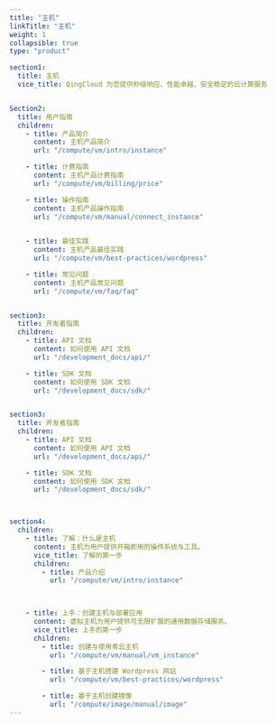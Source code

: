 ```yaml
---
title: "主机"
linkTitle: "主机"
weight: 1
collapsible: true
type: "product"

section1:
  title: 主机
  vice_title: QingCloud 为您提供秒级响应、性能卓越、安全稳定的云计算服务


Section2:
  title: 用户指南
  children:
    - title: 产品简介
      content: 主机产品简介
      url: "/compute/vm/intro/instance"

    - title: 计费指南
      content: 主机产品计费指南
      url: "/compute/vm/billing/price"

    - title: 操作指南
      content: 主机产品操作指南
      url: "/compute/vm/manual/connect_instance"
    

    - title: 最佳实践
      content: 主机产品最佳实践
      url: "/compute/vm/best-practices/wordpress"

    - title: 常见问题
      content: 主机产品常见问题
      url: "/compute/vm/faq/faq"


section3:
  title: 开发者指南
  children:
    - title: API 文档
      content: 如何使用 API 文档
      url: "/development_docs/api/"

    - title: SDK 文档
      content: 如何使用 SDK 文档
      url: "/development_docs/sdk/"


section3:
  title: 开发者指南
  children:
    - title: API 文档
      content: 如何使用 API 文档
      url: "/development_docs/api/"

    - title: SDK 文档
      content: 如何使用 SDK 文档
      url: "/development_docs/sdk/"



section4:
  children:
    - title: 了解：什么是主机
      content: 主机为用户提供开箱即用的操作系统与工具。
      vice_title: 了解的第一步
      children:
        - title: 产品介绍
          url: "/compute/vm/intro/instance"

        

    - title: 上手：创建主机与部署应用
      content: 虚拟主机为用户提供可无限扩展的通用数据存储服务。
      vice_title: 上手的第一步
      children: 
        - title: 创建与使用青云主机
          url: "/compute/vm/manual/vm_instance"

        - title: 基于主机搭建 Wordpress 网站
          url: "/compute/vm/best-practices/wordpress"

        - title: 基于主机创建镜像
          url: "/compute/image/manual/image"
---
```



<!-- type: "product" 这个参数表明这是一个产品index页面 -->
<!-- section1 为产品index页面 主标题 副标题 video  video_img为视频图片  -->
<!-- section2 为产品index页面 第一个大块的用户文档配置  -->
<!-- section3 为产品index页面 第二个大块的开发者文档配置  -->
<!-- section4 为产品index页面 第三个大块的学习路径配置  -->